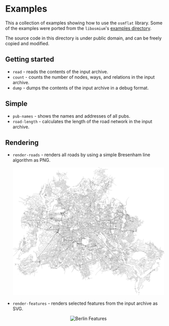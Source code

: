# Examples

This a collection of examples showing how to use the `osmflat` library.
Some of the examples were ported from the `libosmium`'s
[examples directory].

The source code in this directory is under public domain, and can be freely
copied and modified.

## Getting started

* `read` - reads the contents of the input archive.
* `count` - counts the number of nodes, ways, and relations in the input archive.
* `dump` - dumps the contents of the input archive in a debug format.

## Simple

* `pub-names` - shows the names and addresses of all pubs.
* `road-length` - calculates the length of the road network in the input archive.

## Rendering

* `render-roads` - renders all roads by using a simple Bresenham line algorithm as PNG.
  <p align="center">
    <img src="berlin-roads.png" alt="Berlin Roads" width="500">
  </p>
* `render-features` - renders selected features from the input archive as SVG.
  <p align="center">
    <img src="berlin-features.svg" alt="Berlin Features" width="500">
  </p>

[examples directory]: https://github.com/osmcode/libosmium/tree/master/examples
